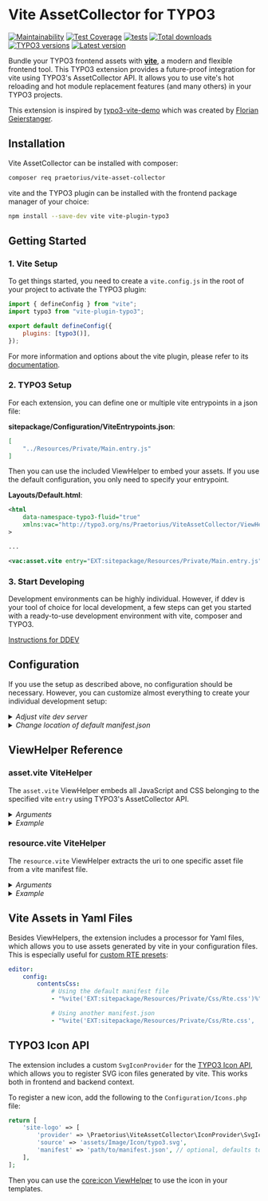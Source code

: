 # Vite AssetCollector for TYPO3

[![Maintainability](https://api.codeclimate.com/v1/badges/161b455fe0abc70be677/maintainability)](https://codeclimate.com/github/s2b/vite-asset-collector/maintainability)
[![Test Coverage](https://api.codeclimate.com/v1/badges/161b455fe0abc70be677/test_coverage)](https://codeclimate.com/github/s2b/vite-asset-collector/test_coverage)
[![tests](https://github.com/s2b/vite-asset-collector/actions/workflows/tests.yaml/badge.svg)](https://github.com/s2b/vite-asset-collector/actions/workflows/tests.yaml)
[![Total downloads](https://typo3-badges.dev/badge/vite_assetcollector/downloads/shields.svg)](https://extensions.typo3.org/extension/vite_asset_collector)
[![TYPO3 versions](https://typo3-badges.dev/badge/vite_assetcollector/typo3/shields.svg)](https://extensions.typo3.org/extension/vite_asset_collector)
[![Latest version](https://typo3-badges.dev/badge/vite_assetcollector/version/shields.svg)](https://extensions.typo3.org/extension/vite_asset_collector)

Bundle your TYPO3 frontend assets with **[vite](https://vitejs.dev/)**, a modern
and flexible frontend tool. This TYPO3 extension provides a future-proof
integration for vite using TYPO3's AssetCollector API.
It allows you to use vite's hot reloading and hot module replacement features
(and many others) in your TYPO3 projects.

This extension is inspired by
[typo3-vite-demo](https://github.com/fgeierst/typo3-vite-demo) which was created
by [Florian Geierstanger](https://github.com/fgeierst/).

## Installation

Vite AssetCollector can be installed with composer:

```sh
composer req praetorius/vite-asset-collector
```

vite and the TYPO3 plugin can be installed with the frontend package manager
of your choice:

```sh
npm install --save-dev vite vite-plugin-typo3
```

## Getting Started

### 1. Vite Setup

To get things started, you need to create a `vite.config.js` in the root of
your project to activate the TYPO3 plugin:

```js
import { defineConfig } from "vite";
import typo3 from "vite-plugin-typo3";

export default defineConfig({
    plugins: [typo3()],
});
```

For more information and options about the vite plugin, please refer to its
[documentation](https://github.com/s2b/vite-plugin-typo3/blob/main/README.md).

### 2. TYPO3 Setup

For each extension, you can define one or multiple vite entrypoints in a json file:

**sitepackage/Configuration/ViteEntrypoints.json**:

```json
[
    "../Resources/Private/Main.entry.js"
]
```

Then you can use the included ViewHelper to embed your assets. If you use the default
configuration, you only need to specify your entrypoint.

**Layouts/Default.html**:

```xml
<html
    data-namespace-typo3-fluid="true"
    xmlns:vac="http://typo3.org/ns/Praetorius/ViteAssetCollector/ViewHelpers"
>

...

<vac:asset.vite entry="EXT:sitepackage/Resources/Private/Main.entry.js" />
```

### 3. Start Developing

Development environments can be highly individual. However, if ddev is your
tool of choice for local development, a few steps can get you started with
a ready-to-use development environment with vite, composer and TYPO3.

[Instructions for DDEV](./Documentation/DdevSetup.md)

## Configuration

If you use the setup as described above, no configuration should be necessary.
However, you can customize almost everything to create your individual development
setup:

<details>
    <summary><i>Adjust vite dev server</i></summary>

The extension has two configuration options to setup the vite dev server.
By default, both are set to `auto`, which means:

* Dev server will only be used in `Development` context
* Dev server uri will be determined automatically for environments with
[vite-serve for DDEV](https://github.com/torenware/ddev-viteserve) set up

You can adjust both options in your `$TYPO3_CONF_VARS`, for example:

```php
// Setup vite dev server based on configuration in .env file
// TYPO3_VITE_DEV_SERVER='https://localhost:1234'
$GLOBALS['TYPO3_CONF_VARS']['EXTENSIONS']['vite_asset_collector']['useDevServer'] = (bool) getenv('TYPO3_VITE_DEV_SERVER');
$GLOBALS['TYPO3_CONF_VARS']['EXTENSIONS']['vite_asset_collector']['devServerUri'] = (string) getenv('TYPO3_VITE_DEV_SERVER');
```

</details>

<details>
    <summary><i>Change location of default manifest.json</i></summary>

You can specify a default manifest file in the extension configuration.
By default, this is set to `_assets/vite/.vite/manifest.json`, so it will run
out-of-the-box with vite 5 if you generated your vite configuration with this
extension. If you still use vite < 5, you should to change this to
`_assets/vite/manifest.json`.

If you change the path here, please be aware that you may need to adjust your
the `outDir` in your `vite.config.js` as well.

```php
$GLOBALS['TYPO3_CONF_VARS']['EXTENSIONS']['vite_asset_collector']['defaultManifest'] = 'EXT:sitepackage/Resources/Public/Vite/.vite/manifest.json';
```

In your `vite.config.js`:

```js
export default defineConfig({
    // ...
    outDir: 'path/to/sitepackage/Resources/Public/Vite/',
})
```

</details>

## ViewHelper Reference

### asset.vite ViteHelper

The `asset.vite` ViewHelper embeds all JavaScript and CSS belonging to the
specified vite `entry` using TYPO3's AssetCollector API.

<details>
    <summary><i>Arguments</i></summary>

* `manifest` (type: `string`): Path to your manifest.json file. If omitted,
default manifest from extension configuration will be used instead.

* `entry` (type: `string`): Identifier of the desired vite entrypoint;
this is the value specified as `input` in the vite configuration file. Can be
omitted if manifest file exists and only one entrypoint is present.

* `devTagAttributes` (type: `array`): HTML attributes that should be added to
script tags that point to the vite dev server

* `scriptTagAttributes` (type: `array`): HTML attributes that should be added
to script tags for built JavaScript assets

* `cssTagAttributes` (type: `array`): HTML attributes that should be added to
css link tags for built CSS assets

* `priority` (type: `bool`, default: `false`): Include assets before other assets
in HTML

* `useNonce` (type: `bool`, default: `false`): Whether to use the global nonce value

* `addCss` (type: `bool|string`, default: `true`): If set to `true`, CSS files will be added to the asset collector; if set to `false`, CSS files won't be added; if set to `'inline'`, CSS will be added inline.

</details>

<details>
    <summary><i>Example</i></summary>

```xml
<vac:asset.vite
    manifest="EXT:sitepackage/Resources/Public/Vite/.vite/manifest.json"
    entry="EXT:sitepackage/Resources/Private/JavaScript/Main.js"
    scriptTagAttributes="{
        type: 'text/javascript',
        async: 1
    }"
    cssTagAttributes="{
        media: 'print'
    }"
    priority="1"
/>
```

</details>


### resource.vite ViteHelper

The `resource.vite` ViewHelper extracts the uri to one specific asset file from a vite
manifest file.

<details>
    <summary><i>Arguments</i></summary>

* `manifest` (type: `string`): Path to your manifest.json file. If omitted,
default manifest from extension configuration will be used instead.

* `file` (type: `string`): Identifier of the desired asset file for which a uri
should be generated

</details>

<details>
    <summary><i>Example</i></summary>

This can be used to preload certain assets in the HTML `<head>` tag:

```xml
<f:section name="HeaderAssets">
    <link
        rel="preload"
        href="{vac:resource.vite(file: 'EXT:sitepackage/Resources/Private/Fonts/webfont.woff2')}"
        as="font"
        type="font/woff2"
        crossorigin
    />
</f:section>
```

</details>

## Vite Assets in Yaml Files

Besides ViewHelpers, the extension includes a processor for Yaml files, which allows you
to use assets generated by vite in your configuration files. This is especially useful for
[custom RTE presets](https://docs.typo3.org/c/typo3/cms-rte-ckeditor/main/en-us/Configuration/Examples.html):

```yaml
editor:
    config:
        contentsCss:
            # Using the default manifest file
            - "%vite('EXT:sitepackage/Resources/Private/Css/Rte.css')%"

            # Using another manifest.json
            - "%vite('EXT:sitepackage/Resources/Private/Css/Rte.css', 'path/to/manifest.json')%"
```

## TYPO3 Icon API

The extension includes a custom `SvgIconProvider` for the
[TYPO3 Icon API](https://docs.typo3.org/m/typo3/reference-coreapi/main/en-us/ApiOverview/Icon/Index.html),
which allows you to register SVG icon files generated by vite. This works both in frontend
and backend context.

To register a new icon, add the following to the `Configuration/Icons.php` file:

```php
return [
    'site-logo' => [
        'provider' => \Praetorius\ViteAssetCollector\IconProvider\SvgIconProvider::class,
        'source' => 'assets/Image/Icon/typo3.svg',
        'manifest' => 'path/to/manifest.json', // optional, defaults to defaultManifest
    ],
];
```

Then you can use the [core:icon ViewHelper](https://docs.typo3.org/other/typo3/view-helper-reference/main/en-us/typo3/core/latest/Icon.html)
to use the icon in your templates.
